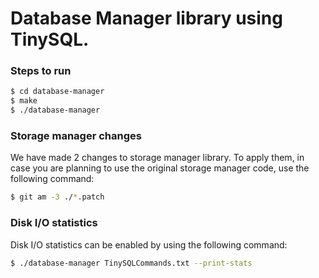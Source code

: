 # Database Manager library using TinySQL.

### Steps to run ###
```sh
$ cd database-manager
$ make
$ ./database-manager
```

### Storage manager changes ###
We have made 2 changes to storage manager library.
To apply them, in case you are planning to use the original storage manager code,
use the following command:
```sh
$ git am -3 ./*.patch
```

### Disk I/O statistics ###

Disk I/O statistics can be enabled by using the following command:
```sh
$ ./database-manager TinySQLCommands.txt --print-stats
```
